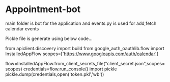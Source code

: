 # Appointment-bot


main folder is bot for the application and events.py is used for add,fetch calendar events


Pickle file is generate using below code...

from apiclient.discovery import build
from google_auth_oauthlib.flow import InstalledAppFlow
scopes=['https://www.googleapis.com/auth/calendar']

flow=InstalledAppFlow.from_client_secrets_file("client_secret.json",scopes=scopes)
credentials=flow.run_console()
import pickle
pickle.dump(credentials,open('token.pkl','wb'))
